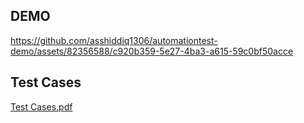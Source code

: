 ## DEMO

https://github.com/asshiddiq1306/automationtest-demo/assets/82356588/c920b359-5e27-4ba3-a615-59c0bf50acce

## Test Cases
[Test Cases.pdf](https://github.com/asshiddiq1306/automationtest-demo/files/11926004/Test.Cases.pdf)
